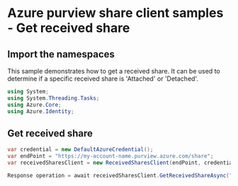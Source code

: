 # Azure purview share client samples - Get received share

## Import the namespaces

This sample demonstrates how to get a received share. It can be used to determine if a specific received share is 'Attached' or 'Detached'.

```C# Snippet:ReceivedSharesClientSample_ImportNamespaces
using System;
using System.Threading.Tasks;
using Azure.Core;
using Azure.Identity;
```

## Get received share

```C# Snippet:ReceivedSharesClientSample_GetReceivedShare
var credential = new DefaultAzureCredential();
var endPoint = "https://my-account-name.purview.azure.com/share";
var receivedSharesClient = new ReceivedSharesClient(endPoint, credential);

Response operation = await receivedSharesClient.GetReceivedShareAsync("receivedShareId");
```
